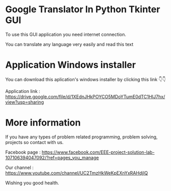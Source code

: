 # Google Translator In Python Tkinter GUI
To use this GUI application you need internet connection. 

You can translate any language very easily and read this text

# Application Windows installer 
You can download this aplication's windows installer by clicking this link  👇👇

Application link : https://drive.google.com/file/d/1XEdnJHkPOYCO5MDoYTumE0dTC1HIJ7hx/view?usp=sharing

# More information
If you have any types of problem related programming, problem solving, projects so contact with us.

Facebook page : https://www.facebook.com/EEE-project-solution-lab-107106394047092/?ref=pages_you_manage

Our channel : https://www.youtube.com/channel/UC2TmzHkWeKpEXnYxRAHdjIQ

Wishing you good health. 
